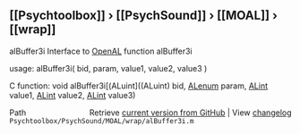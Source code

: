 ## [[Psychtoolbox]] &#8250; [[PsychSound]] &#8250; [[MOAL]] &#8250; [[wrap]]

alBuffer3i  Interface to [OpenAL](OpenAL) function alBuffer3i  
  
usage:  alBuffer3i( bid, param, value1, value2, value3 )  
  
C function:  void alBuffer3i[(ALuint]((ALuint) bid, [ALenum](ALenum) param, [ALint](ALint) value1, [ALint](ALint) value2, [ALint](ALint) value3)  




<div class="code_header" style="text-align:right;">
  <span style="float:left;">Path&nbsp;&nbsp;</span> <span class="counter">Retrieve <a href=
  "https://raw.github.com/Psychtoolbox-3/Psychtoolbox-3/beta/Psychtoolbox/PsychSound/MOAL/wrap/alBuffer3i.m">current version from GitHub</a> | View <a href=
  "https://github.com/Psychtoolbox-3/Psychtoolbox-3/commits/beta/Psychtoolbox/PsychSound/MOAL/wrap/alBuffer3i.m">changelog</a></span>
</div>
<div class="code">
  <code>Psychtoolbox/PsychSound/MOAL/wrap/alBuffer3i.m</code>
</div>

